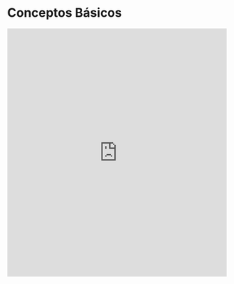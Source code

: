 # Conceptos Básicos

<iframe src="https://docs.google.com/presentation/d/e/2PACX-1vSJYQbBPmuJZzSf_E9zogODcxnF8URQC-Q1_h5aFxmpZRDBqYx8Srv0UbSRdwp4rS8NF6OsE_9TUent/embed?start=false&loop=false&delayms=3000" frameborder="0" width="100%" height="569" allowfullscreen="true" mozallowfullscreen="true" webkitallowfullscreen="true"></iframe>